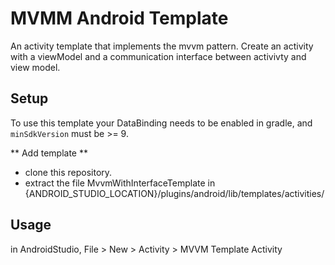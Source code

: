 # MVMM Android Template

An activity template that implements the mvvm pattern. Create an activity with a viewModel and a communication interface between activivty and view model.

## Setup

To use this template your DataBinding needs to be enabled in gradle, and `minSdkVersion` must be >= 9.

** Add template ** 

  -  clone this repository.
  -  extract the file MvvmWithInterfaceTemplate in {ANDROID_STUDIO_LOCATION}/plugins/android/lib/templates/activities/

## Usage

in AndroidStudio, File > New > Activity > MVVM Template Activity
